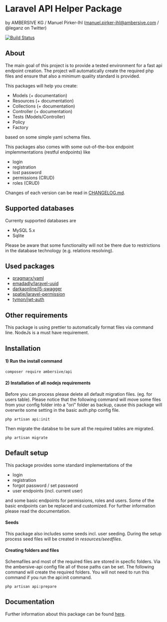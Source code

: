 # Laravel API Helper Package
by AMBERSIVE KG / Manuel Pirker-Ihl (manuel.pirker-ihl@ambersive.com / @leganz on Twitter)

[![Build Status](https://travis-ci.org/AMBERSIVE/laravel-api.svg?branch=master)](https://travis-ci.org/AMBERSIVE/laravel-api)

## About

The main goal of this project is to provide a tested environment for a fast api endpoint creation. 
The project will automatically create the required php files and ensure that also a minimum quality standard is provided.

This packages will help you create:

- Models (+ documentation)
- Resources (+ documentation)
- Collections (+ documentation)
- Controller (+ documentation)
- Tests (Models/Controller)
- Policy
- Factory 

based on some simple yaml schema files.

This packages also comes with some out-of-the-box endpoint implemmentations (restful endpoints) like

- login
- registration
- lost password
- permissions (CRUD)
- roles (CRUD)

Changes of each version can be read in [CHANGELOG.md](CHANGELOG.md).

## Supported databases

Currenty supported databases are

- MySQL 5.x
- Sqlite

Please be aware that some functionality will not be there due to restrictions in the database technology (e.g. relations resolving).

## Used packages 
- [pragmarx/yaml](https://github.com/antonioribeiro/yaml)
- [emadadly/laravel-uuid](https://github.com/EmadAdly/laravel-uuid)
- [darkaonline/l5-swagger](https://github.com/DarkaOnLine/L5-Swagger)
- [spatie/laravel-permission](https://github.com/spatie/laravel-permission)
- [tymon/jwt-auth](https://github.com/tymondesigns/jwt-auth)

## Other requirements

This package is using prettier to automatically format files via command line.
NodeJs is a must have requirement.

## Installation

#### 1) Run the install command

```bash
composer require ambersive/api
```


#### 2) Installation of all nodejs requirements

Before you can process please delete all default migration files. (eg. for users table). Please notice that the following command will move some files from your config folder into a "ori" folder as backup, cause this package will overwrite some setting in the basic auth.php config file.

```
php artisan api:init
```

Then migrate the databse to be sure all the required tables are migrated.
```
php artisan migrate
```

## Default setup

This package provides some standard implementations of the 
- login
- registration
- forgot password / set password
- user endpoints (incl. current user)

and some basic endpoints for permissions, roles and users. Some of the basic endpoints can be replaced and customized. For further information please read the documentation.

#### Seeds

This package also includes some seeds incl. user seeding. During the setup process seed files will be created in *resources/seedfiles*.

#### Creating folders and files

Schemafiles and most of the required files are stored in specfic folders. Via the ambersive-api config file all of those paths can be set. The following command will create the required folders. You will not need to run this command if you run the api:init command.

```
php artisan api:prepare
```

## Documentation

Further information about this package can be found [here](docs/overview.md).

